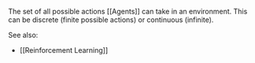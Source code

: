 The set of all possible actions [[Agents]] can take in an environment. This can be discrete (finite possible actions) or continuous (infinite).


See also:
- [[Reinforcement Learning]]